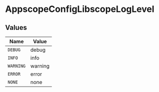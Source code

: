 # AppscopeConfigLibscopeLogLevel


## Values

| Name      | Value     |
| --------- | --------- |
| `DEBUG`   | debug     |
| `INFO`    | info      |
| `WARNING` | warning   |
| `ERROR`   | error     |
| `NONE`    | none      |